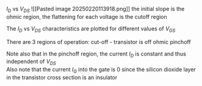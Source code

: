 $I_D$ vs $V_{DS}$
![[Pasted image 20250220113918.png]]
the initial slope is the ohmic region,
the flattening for each voltage is the cutoff region

The $I_D$ vs $V_{DS}$ characteristics are plotted for different values of $V_{GS}$

There are 3 regions of operation:
cut-off - transistor is off
ohmic 
pinchoff

Note also that in the pinchoff region, the current $I_D$ is constant and thus independent of $V_{DS}$  
Also note that the current $I_G$ into the gate is 0 since the silicon dioxide layer in the transistor cross section is an insulator